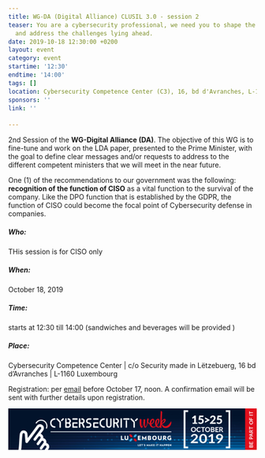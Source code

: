 ```yaml
---
title: WG-DA (Digital Alliance) CLUSIL 3.0 - session 2
teaser: You are a cybersecurity professional, we need you to shape the common future
  and address the challenges lying ahead.
date: 2019-10-18 12:30:00 +0200
layout: event
category: event
startime: '12:30'
endtime: '14:00'
tags: []
location: Cybersecurity Competence Center (C3), 16, bd d'Avranches, L-1160 Luxembourg
sponsors: ''
link: ''

---
```

2nd Session of the **WG-Digital Alliance (DA)**. The objective of this WG is to fine-tune and work on the LDA paper, presented to the Prime Minister, with the goal to define clear messages and/or requests to address to the different competent ministers that we will meet in the near future.

One (1) of the recommendations to our government was the following: **recognition of the function of CISO** as a vital function to the survival of the company. Like the DPO function that is established by the GDPR, the function of CISO could become the focal point of Cybersecurity defense in companies.

##### Who:

THis session is for CISO only

##### When:

October 18, 2019

##### Time:

starts at 12:30 till 14:00 (sandwiches and beverages will be provided )

##### Place:

Cybersecurity Competence Center | c/o Security made in Lëtzebuerg, 16 bd d’Avranches | L-1160 Luxembourg

Registration:  per [email](mailto:secgen@clusil.lu) before October 17, noon. A confirmation email will be sent with further details upon registration.

![](/assets/img/Banner-cwsl-600x100.png)
